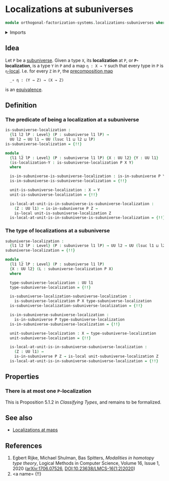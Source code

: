 # Localizations at subuniverses

```agda
module orthogonal-factorization-systems.localizations-subuniverses where
```

<details><summary>Imports</summary>

```agda
open import foundation.cartesian-product-types
open import foundation.dependent-pair-types
open import foundation.subuniverses
open import foundation.universe-levels

open import orthogonal-factorization-systems.local-types
```

</details>

## Idea

Let `P` be a [subuniverse](foundation.subuniverses.md). Given a type `X`, its
**localization** at `P`, or **`P`-localization**, is a type `Y` in `P` and a map
`η : X → Y` such that every type in `P` is
`η`[-local](orthogonal-factorization-systems.local-types.md). I.e. for every `Z`
in `P`, the [precomposition map](foundation-core.function-types.md)

```text
  _∘ η : (Y → Z) → (X → Z)
```

is an [equivalence](foundation-core.equivalences.md).

## Definition

### The predicate of being a localization at a subuniverse

```agda
is-subuniverse-localization :
  {l1 l2 lP : Level} (P : subuniverse l1 lP) →
  UU l2 → UU l1 → UU (lsuc l1 ⊔ l2 ⊔ lP)
is-subuniverse-localization = {!!}
```

```agda
module _
  {l1 l2 lP : Level} (P : subuniverse l1 lP) {X : UU l2} {Y : UU l1}
  (is-localization-Y : is-subuniverse-localization P X Y)
  where

  is-in-subuniverse-is-subuniverse-localization : is-in-subuniverse P Y
  is-in-subuniverse-is-subuniverse-localization = {!!}

  unit-is-subuniverse-localization : X → Y
  unit-is-subuniverse-localization = {!!}

  is-local-at-unit-is-in-subuniverse-is-subuniverse-localization :
    (Z : UU l1) → is-in-subuniverse P Z →
    is-local unit-is-subuniverse-localization Z
  is-local-at-unit-is-in-subuniverse-is-subuniverse-localization = {!!}
```

### The type of localizations at a subuniverse

```agda
subuniverse-localization :
  {l1 l2 lP : Level} (P : subuniverse l1 lP) → UU l2 → UU (lsuc l1 ⊔ l2 ⊔ lP)
subuniverse-localization = {!!}
```

```agda
module _
  {l1 l2 lP : Level} (P : subuniverse l1 lP)
  {X : UU l2} (L : subuniverse-localization P X)
  where

  type-subuniverse-localization : UU l1
  type-subuniverse-localization = {!!}

  is-subuniverse-localization-subuniverse-localization :
    is-subuniverse-localization P X type-subuniverse-localization
  is-subuniverse-localization-subuniverse-localization = {!!}

  is-in-subuniverse-subuniverse-localization :
    is-in-subuniverse P type-subuniverse-localization
  is-in-subuniverse-subuniverse-localization = {!!}

  unit-subuniverse-localization : X → type-subuniverse-localization
  unit-subuniverse-localization = {!!}

  is-local-at-unit-is-in-subuniverse-subuniverse-localization :
    (Z : UU l1) →
    is-in-subuniverse P Z → is-local unit-subuniverse-localization Z
  is-local-at-unit-is-in-subuniverse-subuniverse-localization = {!!}
```

## Properties

### There is at most one `P`-localization

This is Proposition 5.1.2 in _Classifying Types_, and remains to be formalized.

## See also

- [Localizations at maps](orthogonal-factorization-systems.localizations-maps.md)

## References

1. Egbert Rijke, Michael Shulman, Bas Spitters, _Modalities in homotopy type
   theory_, Logical Methods in Computer Science, Volume 16, Issue 1, 2020
   ([arXiv:1706.07526](https://arxiv.org/abs/1706.07526),
   [DOI:10.23638/LMCS-16(1:2)2020](https://doi.org/10.23638/LMCS-16%281%3A2%292020))
2. <a name= {!!}
